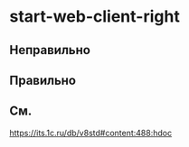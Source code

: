 # start-web-client-right

## Неправильно

## Правильно

## См.
https://its.1c.ru/db/v8std#content:488:hdoc